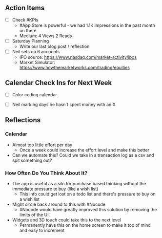 ## Action Items
- [ ] Check #KPIs 
	- #App Store is powerful - we had 1.1K impressions in the past month on there
	- Medium: 4 Views 2 Reads
- [ ] Saturday Planning
	- Write our last blog post / reflection
- [ ] Neil sets up 6 accounts
	- IPO source: https://www.nasdaq.com/market-activity/ipos
	- Market Simulator: https://www.howthemarketworks.com/trading/equities


## Calendar Check Ins for Next Week
- [ ] Color coding calendar
- [ ] Neil marking days he hasn't spent money with an X


## Reflections
### Calendar
- Almost too little effort per day
	- Once a week could increase the effort level and make this better 
- Can we automate this? Could we take in a transaction log as a csv and spit something out?

### How Often Do You Think About It?
- The app is useful as a silo for purchase based thinking without the immediate pressure to buy (like a wish list)
	- This info could get lost on a todo list and there's pressure to buy on a wish list
- Might circle back around to this with #Nocode 
	- #Nocode would have greatly improved this solution by removing the limits of the UI. 
- Widgets and 3D touch could take this to the next level
	- Permanently have this on the home screen to make it top of mind and easy to increment
